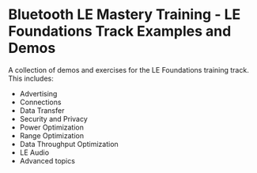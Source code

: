 # Bluetooth LE Mastery Training - LE Foundations Track Examples and Demos
A collection of demos and exercises for the LE Foundations training track. This includes:
- Advertising
- Connections
- Data Transfer
- Security and Privacy
- Power Optimization
- Range Optimization
- Data Throughput Optimization
- LE Audio
- Advanced topics
